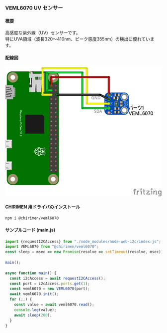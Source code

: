 ### VEML6070 UV センサー

#### 概要

高感度な紫外線（UV）センサーです。  
特にUVA領域（波長320〜410nm、ピーク感度355nm）の検出に優れています。

#### 配線図

![配線図](./schematic.png "schematic")

#### CHIRIMEN 用ドライバのインストール

```shell
npm i @chirimen/veml6070
```

#### サンプルコード (main.js)

```javascript
import {requestI2CAccess} from "./node_modules/node-web-i2c/index.js";
import VEML6070 from "@chirimen/veml6070";
const sleep = msec => new Promise(resolve => setTimeout(resolve, msec));

main();

async function main() {
  const i2cAccess = await requestI2CAccess();
  const port = i2cAccess.ports.get(1);
  const veml6070 = new VEML6070(port);
  await veml6070.init();
  for (;;) {
    const value = await veml6070.read();
    console.log(value);
    await sleep(200);
  }
}
```
